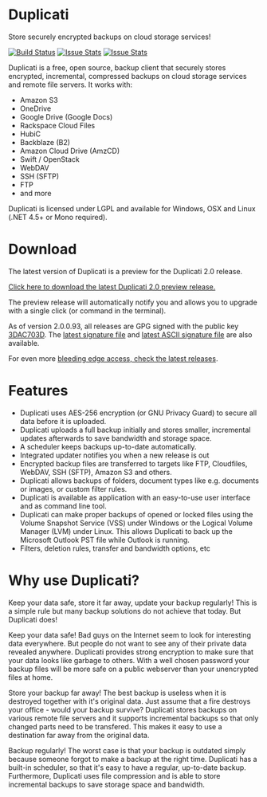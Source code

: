 # Duplicati
Store securely encrypted backups on cloud storage services!

[![Build Status](https://travis-ci.org/duplicati/duplicati.svg?branch=master)](https://travis-ci.org/duplicati/duplicati)
[![Issue Stats](http://www.issuestats.com/github/duplicati/duplicati/badge/pr)](http://www.issuestats.com/github/duplicati/duplicati/)
[![Issue Stats](http://www.issuestats.com/github/duplicati/duplicati/badge/issue)](http://www.issuestats.com/github/duplicati/duplicati/)



Duplicati is a free, open source, backup client that securely stores encrypted, incremental, compressed backups on cloud storage services and remote file servers. It works with:

  * Amazon S3
  * OneDrive
  * Google Drive (Google Docs)
  * Rackspace Cloud Files
  * HubiC
  * Backblaze (B2)
  * Amazon Cloud Drive (AmzCD)
  * Swift / OpenStack
  * WebDAV
  * SSH (SFTP)
  * FTP
  * and more

Duplicati is licensed under LGPL and available for Windows, OSX and Linux (.NET 4.5+ or Mono required). 

Download
========

The latest version of Duplicati is a preview for the Duplicati 2.0 release. 

[Click here to download the latest Duplicati 2.0 preview release.](http://updates.duplicati.com/preview/latest.zip)

The preview release will automatically notify you and allows you to upgrade with a single click (or command in the terminal).

As of version 2.0.0.93, all releases are GPG signed with the public key [3DAC703D](https://pgp.mit.edu/pks/lookup?op=get&search=0xC20E90473DAC703D). The [latest signature file](http://updates.duplicati.com/preview/latest.zip.sig) and [latest ASCII signature file](http://updates.duplicati.com/preview/latest.zip.sig.asc) are also available.

For even more [bleeding edge access, check the latest releases](https://github.com/duplicati/duplicati/releases).

Features
========

  * Duplicati uses AES-256 encryption (or GNU Privacy Guard) to secure all data before it is uploaded.
  * Duplicati uploads a full backup initially and stores smaller, incremental updates afterwards to save bandwidth and storage space.
  * A scheduler keeps backups up-to-date automatically.
  * Integrated updater notifies you when a new release is out
  * Encrypted backup files are transferred to targets like FTP, Cloudfiles, WebDAV, SSH (SFTP), Amazon S3 and others.
  * Duplicati allows backups of folders, document types like e.g. documents or images, or custom filter rules. 
  * Duplicati is available as application with an easy-to-use user interface and as command line tool.
  * Duplicati can make proper backups of opened or locked files using the Volume Snapshot Service (VSS) under Windows or the Logical Volume Manager (LVM) under Linux. This allows Duplicati to back up the Microsoft Outlook PST file while Outlook is running.
  * Filters, deletion rules, transfer and bandwidth options, etc

Why use Duplicati?
==================

Keep your data safe, store it far away, update your backup regularly! 
This is a simple rule but many backup solutions do not achieve that today. 
But Duplicati does!

Keep your data safe! Bad guys on the Internet seem to look for interesting data everywhere. But people do not want to see any of their private data revealed anywhere. Duplicati provides strong encryption to make sure that your data looks like garbage to others. With a well chosen password your backup files will be more safe on a public webserver than your unencrypted files at home.

Store your backup far away! The best backup is useless when it is destroyed together with it's original data. Just assume that a fire destroys your office - would your backup survive? Duplicati stores backups on various remote file servers and it supports incremental backups so that only changed parts need to be transfered. This makes it easy to use a destination far away from the original data.

Backup regularly! The worst case is that your backup is outdated simply because someone forgot to make a backup at the right time. Duplicati has a built-in scheduler, so that it's easy to have a regular, up-to-date backup. Furthermore, Duplicati uses file compression and is able to store incremental backups to save storage space and bandwidth.

